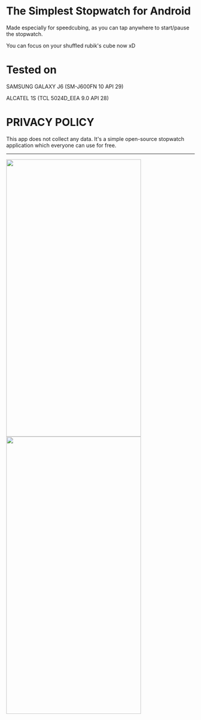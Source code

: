 # The Simplest Stopwatch for Android

Made especially for speedcubing, as you can tap anywhere to start/pause the stopwatch.

You can focus on your shuffled rubik's cube now xD

# Tested on 

SAMSUNG GALAXY J6 (SM-J600FN 10 API 29)

ALCATEL 1S (TCL 5024D_EEA 9.0 API 28)


# PRIVACY POLICY

This app does not collect any data. It's a simple open-source stopwatch application which everyone can use for free.

--------------------------------------------------------------------------------------------------------

<img src="https://i.imgur.com/Zt5yBid.jpg" width="360" height="740"> <img src="https://i.imgur.com/vIfbHUq.jpg" width="360" height="740">
